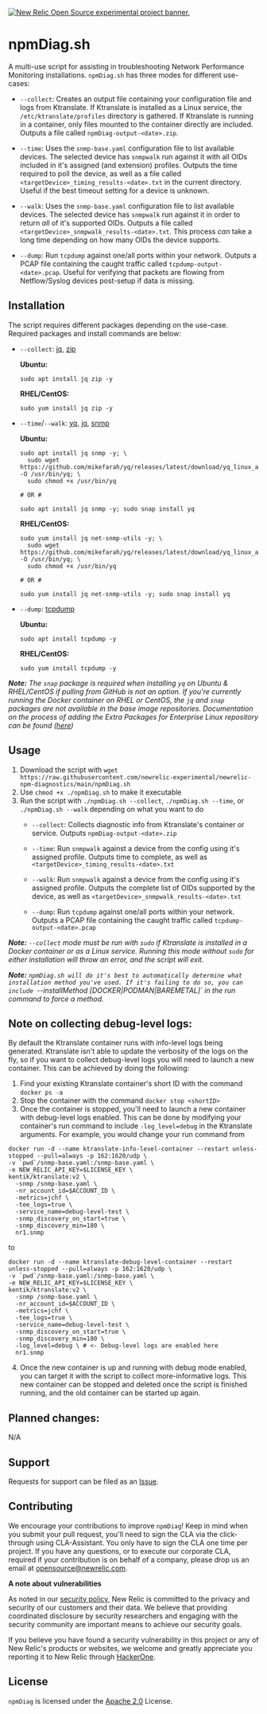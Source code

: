 <a href="https://opensource.newrelic.com/oss-category/#new-relic-experimental"><picture><source media="(prefers-color-scheme: dark)" srcset="https://github.com/newrelic/opensource-website/raw/main/src/images/categories/dark/Experimental.png"><source media="(prefers-color-scheme: light)" srcset="https://github.com/newrelic/opensource-website/raw/main/src/images/categories/Experimental.png"><img alt="New Relic Open Source experimental project banner." src="https://github.com/newrelic/opensource-website/raw/main/src/images/categories/Experimental.png"></picture></a>

# npmDiag.sh

 A multi-use script for assisting in troubleshooting Network Performance Monitoring installations. `npmDiag.sh` has three modes for different use-cases:

 - `--collect`: Creates an output file containing your configuration file and logs from Ktranslate. If Ktranslate is installed as a Linux service, the `/etc/ktranslate/profiles` directory is gathered. If Ktranslate is running in a container, only files mounted to the container directly are included. Outputs a file called `npmDiag-output-<date>.zip`.
 
 - `--time`: Uses the `snmp-base.yaml` configuration file to list available devices. The selected device has `snmpwalk` run against it with all OIDs included in it's assigned (and extension) profiles. Outputs the time required to poll the device, as well as a file called `<targetDevice>_timing_results-<date>.txt` in the current directory. Useful if the best timeout setting for a device is unknown.
 
 - `--walk`: Uses the `snmp-base.yaml` configuration file to list available devices. The selected device has `snmpwalk` run against it in order to return _all_ of it's supported OIDs. Outputs a file called `<targetDevice>_snmpwalk_results-<date>.txt`. This process _can_ take a long time depending on how many OIDs the device supports.

 - `--dump`: Run `tcpdump` against one/all ports within your network. Outputs a PCAP file containing the caught traffic called `tcpdump-output-<date>.pcap`. Useful for verifying that packets are flowing from Netflow/Syslog devices post-setup if data is missing.

## Installation
  The script requires different packages depending on the use-case. Required packages and install commands are below:
  - `--collect`: [jq](https://packages.ubuntu.com/focal/jq), [zip](https://packages.ubuntu.com/focal/zip)

    **Ubuntu:**
    ```
    sudo apt install jq zip -y
    ```
    **RHEL/CentOS:**
    ```
    sudo yum install jq zip -y
    ```
  - `--time`/`--walk`: [yq](https://snapcraft.io/yq), [jq](https://packages.ubuntu.com/focal/jq), [snmp](https://packages.ubuntu.com/focal/snmp)

    **Ubuntu:**
    ```
    sudo apt install jq snmp -y; \
      sudo wget https://github.com/mikefarah/yq/releases/latest/download/yq_linux_amd64 -O /usr/bin/yq; \
      sudo chmod +x /usr/bin/yq
    
    # OR #
    
    sudo apt install jq snmp -y; sudo snap install yq
    ```
    **RHEL/CentOS:**
    ```
    sudo yum install jq net-snmp-utils -y; \
      sudo wget https://github.com/mikefarah/yq/releases/latest/download/yq_linux_amd64 -O /usr/bin/yq; \
      sudo chmod +x /usr/bin/yq

    # OR #

    sudo yum install jq net-snmp-utils -y; sudo snap install yq
    ```
  - `--dump`: [tcpdump](https://packages.ubuntu.com/focal/tcpdump)

    **Ubuntu:**
    ```
    sudo apt install tcpdump -y
    ```
    **RHEL/CentOS:**
    ```
    sudo yum install tcpdump -y
    ```

_**Note:** The `snap` package is required when installing `yq` on Ubuntu & RHEL/CentOS if pulling from GitHub is not an option. If you're currently running the Docker container on RHEL or CentOS, the `jq` and `snap` packages are not available in the base image repositories. Documentation on the process of adding the Extra Packages for Enterprise Linux repository can be found ([here](https://docs.fedoraproject.org/en-US/epel/))_


## Usage
 1. Download the script with `wget https://raw.githubusercontent.com/newrelic-experimental/newrelic-npm-diagnostics/main/npmDiag.sh`
 2. Use `chmod +x ./npmDiag.sh` to make it executable
 3. Run the script with `./npmDiag.sh --collect`, `./npmDiag.sh --time`, or `./npmDiag.sh --walk` depending on what you want to do
     - `--collect`: Collects diagnostic info from Ktranslate's container or service. Outputs `npmDiag-output-<date>.zip`

     - `--time`: Run `snmpwalk` against a device from the config using it's assigned profile. Outputs time to complete, as well as `<targetDevice>_timing_results-<date>.txt`
     
     - `--walk`: Run `snmpwalk` against a device from the config using it's assigned profile. Outputs the complete list of OIDs supported by the device, as well as `<targetDevice>_snmpwalk_results-<date>.txt`

     - `--dump`: Run `tcpdump` against one/all ports within your network. Outputs a PCAP file containing the caught traffic called `tcpdump-output-<date>.pcap`
 
_**Note:** `--collect` mode must be run with `sudo` if Ktranslate is installed in a Docker container or as a Linux service. Running this mode without `sudo` for either installation will throw an error, and the script will exit._

_**Note:** `npmDiag.sh will do it's best to automatically determine what installation method you've used. If it's failing to do so, you can include `--installMethod [DOCKER|PODMAN|BAREMETAL]` in the run command to force a method._

## Note on collecting debug-level logs:
By default the Ktranslate container runs with info-level logs being generated. Ktranslate isn't able to update the verbosity of the logs on the fly, so if you want to collect debug-level logs you will need to launch a new container. This can be achieved by doing the following:
1) Find your existing Ktranslate container's short ID with the command `docker ps -a`
2) Stop the container with the command `docker stop <shortID>`
3) Once the container is stopped, you'll need to launch a new container with debug-level logs enabled. This can be done by modifying your container's run command to include `-log_level=debug` in the Ktranslate arguments. For example, you would change your run command from

```
docker run -d --name ktranslate-info-level-container --restart unless-stopped --pull=always -p 162:1620/udp \
-v `pwd`/snmp-base.yaml:/snmp-base.yaml \
-e NEW_RELIC_API_KEY=$LICENSE_KEY \
kentik/ktranslate:v2 \
  -snmp /snmp-base.yaml \
  -nr_account_id=$ACCOUNT_ID \
  -metrics=jchf \
  -tee_logs=true \
  -service_name=debug-level-test \
  -snmp_discovery_on_start=true \
  -snmp_discovery_min=180 \
  nr1.snmp
```
to
```
docker run -d --name ktranslate-debug-level-container --restart unless-stopped --pull=always -p 162:1620/udp \
-v `pwd`/snmp-base.yaml:/snmp-base.yaml \
-e NEW_RELIC_API_KEY=$LICENSE_KEY \
kentik/ktranslate:v2 \
  -snmp /snmp-base.yaml \
  -nr_account_id=$ACCOUNT_ID \
  -metrics=jchf \
  -tee_logs=true \
  -service_name=debug-level-test \
  -snmp_discovery_on_start=true \
  -snmp_discovery_min=180 \
  -log_level=debug \ # <- Debug-level logs are enabled here
  nr1.snmp
```

4) Once the new container is up and running with debug mode enabled, you can target it with the script to collect more-informative logs. This new container can be stopped and deleted once the script is finished running, and the old container can be started up again.


## Planned changes:
N/A

## Support

Requests for support can be filed as an [Issue](https://github.com/newrelic-experimental/newrelic-npm-diagnostics/issues).

## Contributing
We encourage your contributions to improve `npmDiag`! Keep in mind when you submit your pull request, you'll need to sign the CLA via the click-through using CLA-Assistant. You only have to sign the CLA one time per project.
If you have any questions, or to execute our corporate CLA, required if your contribution is on behalf of a company,  please drop us an email at opensource@newrelic.com.

**A note about vulnerabilities**

As noted in our [security policy](../../security/policy), New Relic is committed to the privacy and security of our customers and their data. We believe that providing coordinated disclosure by security researchers and engaging with the security community are important means to achieve our security goals.

If you believe you have found a security vulnerability in this project or any of New Relic's products or websites, we welcome and greatly appreciate you reporting it to New Relic through [HackerOne](https://hackerone.com/newrelic).

## License
`npmDiag` is licensed under the [Apache 2.0](http://apache.org/licenses/LICENSE-2.0.txt) License.
